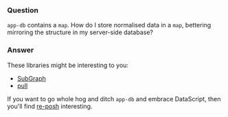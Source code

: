 ### Question

`app-db` contains a `map`. How do I store normalised data in a `map`, 
bettering mirroring the structure in my server-side database?

### Answer 

These libraries might be interesting to you:
  - [SubGraph](https://github.com/vimsical/subgraph)
  - [pull](https://github.com/juxt/pull)
  
If you want to go whole hog and ditch `app-db` and embrace DataScript, 
then you'll find [re-posh](https://github.com/denistakeda/re-posh) interesting.  

  

